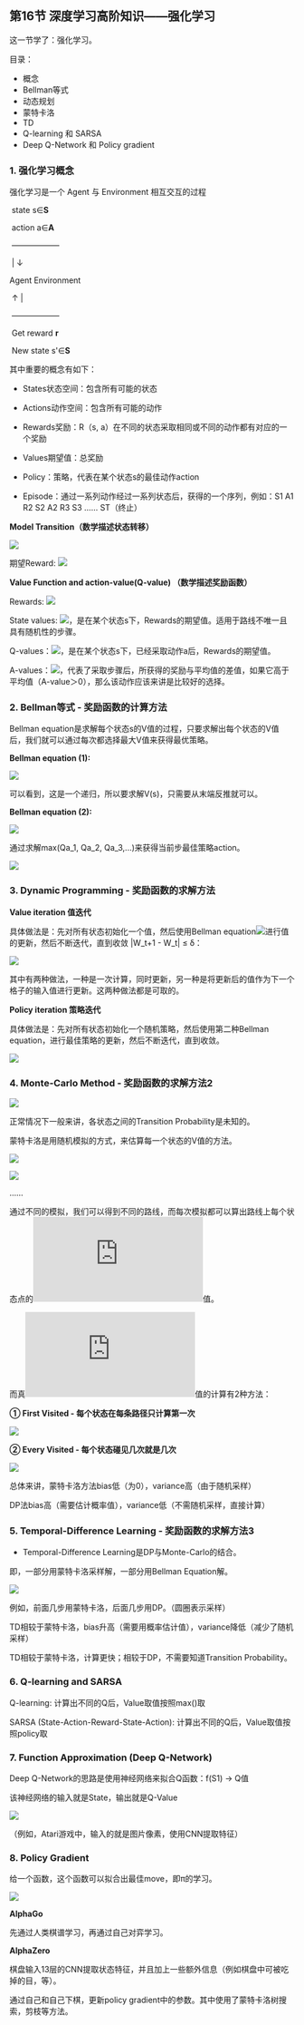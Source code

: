 ## 第16节 深度学习高阶知识——强化学习

这一节学了：强化学习。

目录：

- 概念
- Bellman等式
- 动态规划
- 蒙特卡洛
- TD
- Q-learning 和 SARSA
- Deep Q-Network 和 Policy gradient



### 1. 强化学习概念

强化学习是一个 Agent 与 Environment 相互交互的过程

​	   state s∈**S**

​      action a∈**A**

​     —————— 

​    |					 ↓

Agent		Environment

​	↑					 |

​     ——————

​	  Get reward **r**

​    New state s'∈**S**

其中重要的概念有如下：

- States状态空间：包含所有可能的状态

- Actions动作空间：包含所有可能的动作
- Rewards奖励：R（s, a）在不同的状态采取相同或不同的动作都有对应的一个奖励
- Values期望值：总奖励
- Policy：策略，代表在某个状态s的最佳动作action
- Episode：通过一系列动作经过一系列状态后，获得的一个序列，例如：S1 A1 R2 S2 A2 R3 S3 …… ST（终止）

**Model Transition（数学描述状态转移）**

![](http://latex.codecogs.com/gif.latex?P(S^{'},r|S,a)=P[S_{t+1}=s^{'},R_{t+1}=r|S_t=s,A_t=a]=\sum_{r\in{R}}P(s^{'},r|S,a))

期望Reward: ![](http://latex.codecogs.com/gif.latex?R(s,a)=E[R_{t+1}|S_t,A_t=a])

**Value Function and action-value(Q-value) （数学描述奖励函数）**

Rewards: ![](http://latex.codecogs.com/gif.latex?G_t=R_{t+1}+\gamma{R_{t+2}}+\gamma^{2}{R_{t+3}}+\gamma^{3}{R_{t+4}}+\cdots)

State values: ![](http://latex.codecogs.com/gif.latex?V_\pi(s)=E_\pi[G_t|S_t=s])，是在某个状态s下，Rewards的期望值。适用于路线不唯一且具有随机性的步骤。

Q-values：![](http://latex.codecogs.com/gif.latex?Q_\pi(s,a)=E_\pi[G_t|S_t=s,A_t=a])，是在某个状态s下，已经采取动作a后，Rewards的期望值。

A-values：![](http://latex.codecogs.com/gif.latex?Q_\pi(s,a)-V_\pi(s))，代表了采取步骤后，所获得的奖励与平均值的差值，如果它高于平均值（A-value＞0），那么该动作应该来讲是比较好的选择。



### 2. Bellman等式 - 奖励函数的计算方法

Bellman equation是求解每个状态s的V值的过程，只要求解出每个状态的V值后，我们就可以通过每次都选择最大V值来获得最优策略。

**Bellman equation (1):**

  ![](http://latex.codecogs.com/gif.latex?\begin{aligned}V(s)&=E[G_t|S_t=s]\\&=E[R_{t+1}+\gamma{R_{t+2}}+\gamma^{2}{R_{t+3}}+\cdots|S_t=s]\\&=E[R_{t+1}+\gamma({R_{t+2}}+\gamma{R_{t+3}}+\cdots)|S_t=s]\\&=E[R_{t+1}+\gamma{G_{t+1}|S_t=s}]\\&=E[R_{t+1}+\gamma{V(S_{t+1})}|S_t=s]\end{aligned})

可以看到，这是一个递归，所以要求解V(s)，只需要从末端反推就可以。

**Bellman equation (2):**

![](http://latex.codecogs.com/gif.latex?\begin{aligned}Q(s,a)&=E[R_{t+1}+\gamma{V(S_{t+1})}|S_t=s,A_t=a]\\&=E[R_{t+1}+\gamma{E_{a=\pi}[{Q(s_{t+1},a)]}}|S_t=s,A_t=a]\end{aligned})

通过求解max(Qa_1, Qa_2, Qa_3,...)来获得当前步最佳策略action。

 ![](http://uricc.ga/images/2020/02/06/_20200207001807.png)



### 3. Dynamic Programming - 奖励函数的求解方法

**Value iteration 值迭代**

具体做法是：先对所有状态初始化一个值，然后使用Bellman equation![](http://latex.codecogs.com/gif.latex?V(S_t)=r+\sum_{P}{P(S_{t+1}|S_t)}V(S_{t+1}))进行值的更新，然后不断迭代，直到收敛 |W_t+1 - W_t| ≤ δ：

![](http://uricc.ga/images/2020/02/07/Bellman-iteration.png)



其中有两种做法，一种是一次计算，同时更新，另一种是将更新后的值作为下一个格子的输入值进行更新。这两种做法都是可取的。

**Policy iteration 策略迭代**

具体做法是：先对所有状态初始化一个随机策略，然后使用第二种Bellman equation，进行最佳策略的更新，然后不断迭代，直到收敛。

![](http://uricc.ga/images/2020/02/07/Bellman-iteration2.png)



### 4. Monte-Carlo Method - 奖励函数的求解方法2

![](http://uricc.ga/images/2020/02/07/_20200207231312f43e8b578cd59838.png)

正常情况下一般来讲，各状态之间的Transition Probability是未知的。

蒙特卡洛是用随机模拟的方式，来估算每一个状态的V值的方法。

 ![](http://latex.codecogs.com/gif.latex?S_0\xrightarrow[r]{a_0}S_1\xrightarrow[r]{a_1}S_2\xrightarrow[r]{a_2}\cdots\xrightarrow[r]{a_{t-1}}S_T\;\textcircled{1})

 ![](http://latex.codecogs.com/gif.latex?S_0^{'}\xrightarrow[r]{a_0}S_1^{'}\xrightarrow[r]{a_1}S_2^{'}\xrightarrow[r]{a_2}\cdots\xrightarrow[r]{a_{t-1}}S_T^{'}\;\textcircled{2})

…… 

通过不同的模拟，我们可以得到不同的路线，而每次模拟都可以算出路线上每个状态点的![](http://latex.codecogs.com/gif.latex?G_t)值。

而真![](http://latex.codecogs.com/gif.latex?G_t)值的计算有2种方法：

**① First Visited - 每个状态在每条路径只计算第一次** 

![](http://latex.codecogs.com/gif.latex?V(S_1)=\frac{G_t^1+G_t^2+G_t^3+...+G_t^n}{n})

**② Every Visited - 每个状态碰见几次就是几次** 

![](http://latex.codecogs.com/gif.latex?V(S_1)=\frac{G_t^1{(S_1)}+G_t^2{(S_1)}+G_t^3{(S_1)}+...+G_t^n{(S_1)}}{n})



总体来讲，蒙特卡洛方法bias低（为0），variance高（由于随机采样）

DP法bias高（需要估计概率值），variance低（不需随机采样，直接计算）



### 5. Temporal-Difference Learning - 奖励函数的求解方法3

- Temporal-Difference Learning是DP与Monte-Carlo的结合。

即，一部分用蒙特卡洛采样解，一部分用Bellman Equation解。

![](http://latex.codecogs.com/gif.latex?\textcircled{\,}\longrightarrow\textcircled{\,}\longrightarrow\textcircled{\,}\longrightarrow{V(S_{t+2})})

例如，前面几步用蒙特卡洛，后面几步用DP。（圆圈表示采样）

TD相较于蒙特卡洛，bias升高（需要用概率估计值），variance降低（减少了随机采样）

TD相较于蒙特卡洛，计算更快；相较于DP，不需要知道Transition Probability。



### 6. Q-learning and SARSA

Q-learning: 计算出不同的Q后，Value取值按照max()取

SARSA (State-Action-Reward-State-Action): 计算出不同的Q后，Value取值按照policy取



### 7. Function Approximation (Deep Q-Network)

Deep Q-Network的思路是使用神经网络来拟合Q函数：f(S1) → Q值

该神经网络的输入就是State，输出就是Q-Value

![](http://uricc.ga/images/2020/02/07/Annotation-2020-02-08-020129.png)

（例如，Atari游戏中，输入的就是图片像素，使用CNN提取特征）



### 8. Policy Gradient

给一个函数，这个函数可以拟合出最佳move，即π的学习。

![](http://latex.codecogs.com/gif.latex?maximize\;J(\theta)=\sum_{a\in{A}}{\pi(a|s,\theta)}Q_\pi(s,a))

**AlphaGo**

先通过人类棋谱学习，再通过自己对弈学习。

**AlphaZero**

棋盘输入13层的CNN提取状态特征，并且加上一些额外信息（例如棋盘中可被吃掉的目，等）。

通过自己和自己下棋，更新policy gradient中的参数。其中使用了蒙特卡洛树搜索，剪枝等方法。